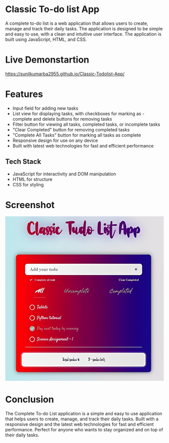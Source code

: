 
# Classic To-do list App

A complete to-do list is a web application that allows users to create, manage and track their daily tasks. The application is designed to be simple and easy to use, with a clean and intuitive user interface. The application is built using JavaScript, HTML, and CSS.

# Live Demonstartion
<a href="https://sunilkumarba2955.github.io/Classic-Todolist-App/" target="_blank" rel="noopener noreferrer">https://sunilkumarba2955.github.io/Classic-Todolist-App/</a>

# Features
- Input field for adding new tasks
- List view for displaying tasks, with checkboxes for marking as - complete and delete buttons for removing tasks
- Filter button for viewing all tasks, completed tasks, or incomplete tasks
- "Clear Completed" button for removing completed tasks
- "Complete All Tasks" button for marking all tasks as complete
- Responsive design for use on any device
- Built with latest web technologies for fast and efficient performance

## Tech Stack

- JavaScript for interactivity and DOM manipulation
- HTML for structure
- CSS for styling

# Screenshot
![image alt text](https://raw.githubusercontent.com/SunilKumarba2955/Classic-Todolist-App/head/Photo.jpg)

# Conclusion

The Complete To-do List application is a simple and easy to use application that helps users to create, manage, and track their daily tasks. Built with a responsive design and the latest web technologies for fast and efficient performance. Perfect for anyone who wants to stay organized and on top of their daily tasks.
